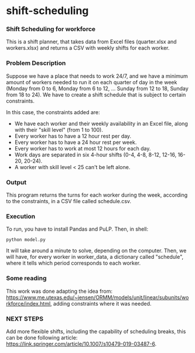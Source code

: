 # shift-scheduling
### Shift Scheduling for workforce

This is a shift planner, that takes data from Excel files (quarter.xlsx and workers.xlsx) and returns a CSV with weekly shifts for each worker.

### Problem Description

Suppose we have a place that needs to work 24/7, and we have a minimum amount of workers needed to run it on each quarter of day in the week (Monday from 0 to 6, Monday from 6 to 12, ... Sunday from 12 to 18, Sunday from 18 to 24).
We have to create a shift schedule that is subject to certain constraints.

In this case, the constraints added are:
* We have each worker and their weekly availability in an Excel file, along with their "skill level" (from 1 to 100).
* Every worker has to have a 12 hour rest per day.
* Every worker has to have a 24 hour rest per week.
* Every worker has to work at most 12 hours for each day.
* Work days are separated in six 4-hour shifts (0-4, 4-8, 8-12, 12-16, 16-20, 20-24).
* A worker with skill level < 25 can't be left alone.

### Output

This program returns the turns for each worker during the week, according to the constraints, in a CSV file called schedule.csv.

### Execution

To run, you have to install Pandas and PuLP.
Then, in shell:

    python model.py
    
It will take around a minute to solve, depending on the computer.
Then, we will have, for every worker in worker_data, a dictionary called "schedule", where it tells which period corresponds to each worker.

### Some reading

This work was done adapting the idea from: https://www.me.utexas.edu/~jensen/ORMM/models/unit/linear/subunits/workforce/index.html, adding constraints where it was needed.


### NEXT STEPS

Add more flexible shifts, including the capability of scheduling breaks, this can be done following article: https://link.springer.com/article/10.1007/s10479-019-03487-6.
